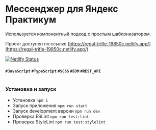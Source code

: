 # Мессенджер для Яндекс Практикум

Используется компонентный подход с простым шаблонизатором.

Проект доступен по ссылке [https://regal-trifle-19850c.netlify.app/](https://regal-trifle-19850c.netlify.app/)

[![Netlify Status](https://api.netlify.com/api/v1/badges/a2eb8394-4092-4792-ad4e-5299b9636e3f/deploy-status)](https://app.netlify.com/sites/regal-trifle-19850c/deploys)

#### `#JavaScript` `#TypeScript` `#SCSS` `#БЭМ` `#REST_API`

#

### Установка и запуск
- Установка `npm i`
- Запуск приложения `npm run start`
- Запуск development версии `npm run dev`
- Проверка ESLint `npm run test:lint`
- Проверка StyleLint `npm run test:stylelint`
